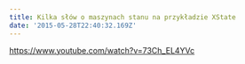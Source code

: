 ```yaml
---
title: Kilka słów o maszynach stanu na przykładzie XState
date: '2015-05-28T22:40:32.169Z'
---
```


https://www.youtube.com/watch?v=73Ch_EL4YVc
